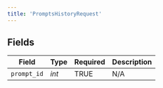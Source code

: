 ```yaml
---
title: 'PromptsHistoryRequest'
---
```



## Fields

| Field              | Type               | Required           | Description        |
| ------------------ | ------------------ | ------------------ | ------------------ |
| `prompt_id`        | *int*              | TRUE | N/A                |